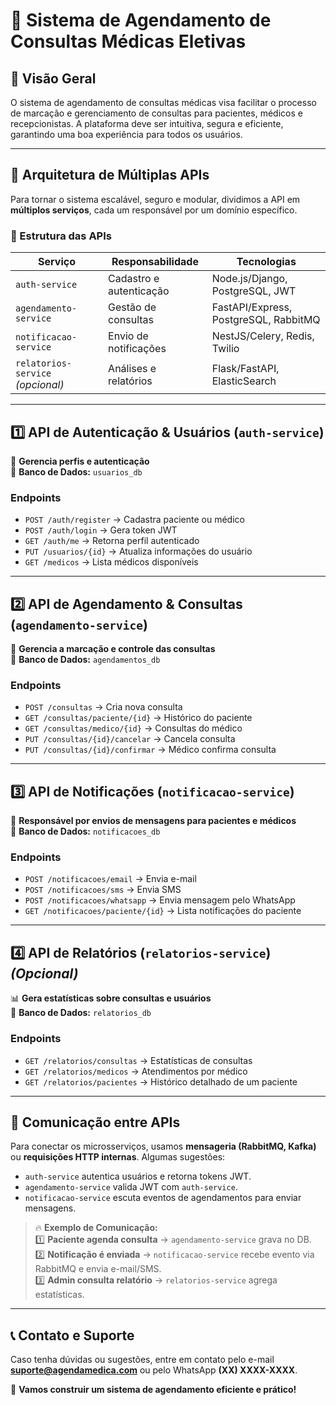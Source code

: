 # 📅 Sistema de Agendamento de Consultas Médicas Eletivas

## 📌 Visão Geral
O sistema de agendamento de consultas médicas visa facilitar o processo de marcação e gerenciamento de consultas para pacientes, médicos e recepcionistas. A plataforma deve ser intuitiva, segura e eficiente, garantindo uma boa experiência para todos os usuários.

---

## 🎯 Arquitetura de Múltiplas APIs
Para tornar o sistema escalável, seguro e modular, dividimos a API em **múltiplos serviços**, cada um responsável por um domínio específico.

### **📌 Estrutura das APIs**

| Serviço | Responsabilidade | Tecnologias |
|---------|-----------------|-------------|
| `auth-service` | Cadastro e autenticação | Node.js/Django, PostgreSQL, JWT |
| `agendamento-service` | Gestão de consultas | FastAPI/Express, PostgreSQL, RabbitMQ |
| `notificacao-service` | Envio de notificações | NestJS/Celery, Redis, Twilio |
| `relatorios-service` *(opcional)* | Análises e relatórios | Flask/FastAPI, ElasticSearch |

---

## **1️⃣ API de Autenticação & Usuários (`auth-service`)**
🔐 **Gerencia perfis e autenticação**  
📂 **Banco de Dados:** `usuarios_db`  

### **Endpoints**
- `POST /auth/register` → Cadastra paciente ou médico
- `POST /auth/login` → Gera token JWT
- `GET /auth/me` → Retorna perfil autenticado
- `PUT /usuarios/{id}` → Atualiza informações do usuário
- `GET /medicos` → Lista médicos disponíveis

---

## **2️⃣ API de Agendamento & Consultas (`agendamento-service`)**
📅 **Gerencia a marcação e controle das consultas**  
📂 **Banco de Dados:** `agendamentos_db`  

### **Endpoints**
- `POST /consultas` → Cria nova consulta
- `GET /consultas/paciente/{id}` → Histórico do paciente
- `GET /consultas/medico/{id}` → Consultas do médico
- `PUT /consultas/{id}/cancelar` → Cancela consulta
- `PUT /consultas/{id}/confirmar` → Médico confirma consulta

---

## **3️⃣ API de Notificações (`notificacao-service`)**
🔔 **Responsável por envios de mensagens para pacientes e médicos**  
📂 **Banco de Dados:** `notificacoes_db`  

### **Endpoints**
- `POST /notificacoes/email` → Envia e-mail
- `POST /notificacoes/sms` → Envia SMS
- `POST /notificacoes/whatsapp` → Envia mensagem pelo WhatsApp
- `GET /notificacoes/paciente/{id}` → Lista notificações do paciente

---

## **4️⃣ API de Relatórios (`relatorios-service`)** *(Opcional)*
📊 **Gera estatísticas sobre consultas e usuários**  
📂 **Banco de Dados:** `relatorios_db`  

### **Endpoints**
- `GET /relatorios/consultas` → Estatísticas de consultas
- `GET /relatorios/medicos` → Atendimentos por médico
- `GET /relatorios/pacientes` → Histórico detalhado de um paciente

---

## **📡 Comunicação entre APIs**
Para conectar os microsserviços, usamos **mensageria (RabbitMQ, Kafka)** ou **requisições HTTP internas**. Algumas sugestões:
- `auth-service` autentica usuários e retorna tokens JWT.
- `agendamento-service` valida JWT com `auth-service`.
- `notificacao-service` escuta eventos de agendamentos para enviar mensagens.

> 🔥 **Exemplo de Comunicação:**  
1️⃣ **Paciente agenda consulta** → `agendamento-service` grava no DB.  
2️⃣ **Notificação é enviada** → `notificacao-service` recebe evento via RabbitMQ e envia e-mail/SMS.  
3️⃣ **Admin consulta relatório** → `relatorios-service` agrega estatísticas.  

---

## 📞 Contato e Suporte
Caso tenha dúvidas ou sugestões, entre em contato pelo e-mail **suporte@agendamedica.com** ou pelo WhatsApp **(XX) XXXX-XXXX**.

🚀 **Vamos construir um sistema de agendamento eficiente e prático!**
